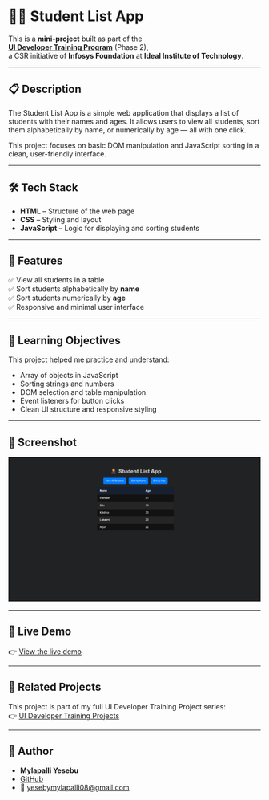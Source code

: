 # 🧑‍🎓 Student List App

This is a **mini-project** built as part of the  
**[UI Developer Training Program](https://github.com/MylapalliYesebu/UI-Developer-Training-Projects.git)** (Phase 2),  
a CSR initiative of **Infosys Foundation** at **Ideal Institute of Technology**.

---

## 📋 Description

The Student List App is a simple web application that displays a list of students with their names and ages.
It allows users to view all students, sort them alphabetically by name, or numerically by age — all with one click.

This project focuses on basic DOM manipulation and JavaScript sorting in a clean, user-friendly interface.

---

## 🛠️ Tech Stack

- **HTML** – Structure of the web page  
- **CSS** – Styling and layout  
- **JavaScript** – Logic for displaying and sorting students  

---

## 🎯 Features

✅ View all students in a table  
✅ Sort students alphabetically by **name**  
✅ Sort students numerically by **age**  
✅ Responsive and minimal user interface 

---

## 🧠 Learning Objectives

This project helped me practice and understand:

- Array of objects in JavaScript
- Sorting strings and numbers
- DOM selection and table manipulation
- Event listeners for button clicks
- Clean UI structure and responsive styling 

---

## 📸 Screenshot

![Student List App Screenshot](images/image.png)  

---

## 🧪 Live Demo

👉 [View the live demo](https://mylapalliyesebu.github.io/student-list/)  

---

## 🔗 Related Projects

This project is part of my full UI Developer Training Project series:  
👉 [UI Developer Training Projects](https://github.com/MylapalliYesebu/UI-Developer-Training-Projects)  

---

## 👤 Author

- **Mylapalli Yesebu**  
- [GitHub](https://github.com/MylapalliYesebu)  
- 📧 [yesebymylapalli08@gmail.com](mailto:yesebymylapalli08@gmail.com)
